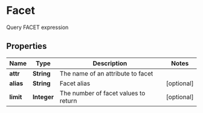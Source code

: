 

# Facet

Query FACET expression

## Properties

| Name | Type | Description | Notes |
|------------ | ------------- | ------------- | -------------|
|**attr** | **String** | The name of an attribute to facet |  |
|**alias** | **String** | Facet alias |  [optional] |
|**limit** | **Integer** | The number of facet values to return |  [optional] |





